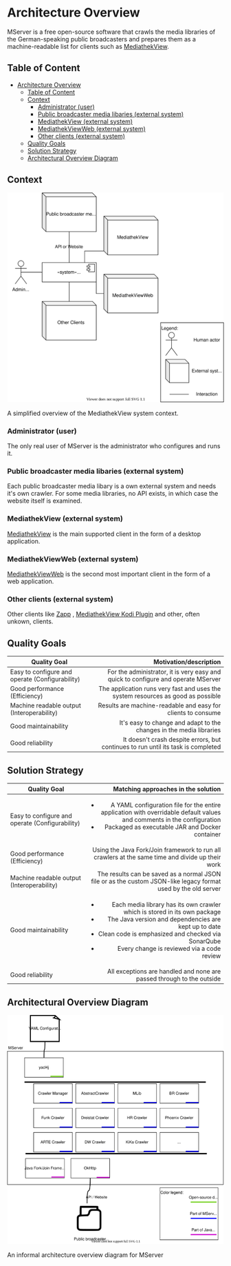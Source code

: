 # Architecture Overview

MServer is a free open-source software that crawls the media libraries of the German-speaking public broadcasters and
prepares them as a machine-readable list for clients such
as [MediathekView](https://github.com/mediathekview/MediathekView).

## Table of Content

- [Architecture Overview](#architecture-overview)
    - [Table of Content](#table-of-content)
    - [Context](#context)
        - [Administrator (user)](#administrator-user)
        - [Public broadcaster media libaries (external system)](#public-broadcaster-media-libaries-external-system)
        - [MediathekView (external system)](#mediathekview-external-system)
        - [MediathekViewWeb (external system)](#mediathekviewweb-external-system)
        - [Other clients (external system)](#other-clients-external-system)
    - [Quality Goals](#quality-goals)
    - [Solution Strategy](#solution-strategy)
    - [Architectural Overview Diagram](#architectural-overview-diagram)

## Context

![System context](docs/architecture/images/System_Context.svg "System Context")

A simplified overview of the MediathekView system context.

### Administrator (user)

The only real user of MServer is the administrator who configures and runs it.

### Public broadcaster media libaries (external system)

Each public broadcaster media libary is a own external system and needs it's own crawler. For some media libraries, no
API exists, in which case the website itself is examined.

### MediathekView (external system)

[MediathekView](https://github.com/mediathekview/MediathekView) is the main supported client in the form of a desktop
application.

### MediathekViewWeb (external system)

[MediathekViewWeb](https://github.com/mediathekview/MediathekViewWeb) is the second most important client in the form of
a web application.

### Other clients (external system)

Other clients like [Zapp](https://github.com/mediathekview/zapp)
, [MediathekView Kodi Plugin](https://github.com/mediathekview/plugin.video.mediathekview) and other, often unkown,
clients.

## Quality Goals

| Quality Goal                                    |                                                            Motivation/description |
| ----------------------------------------------- | --------------------------------------------------------------------------------: |
| Easy to configure and operate (Configurability) | For the administrator, it is very easy and quick to configure and operate MServer |
| Good performance  (Efficiency)                  |  The application runs very fast and uses the system resources as good as possible |
| Machine readable output (Interoperability)      |                      Results are machine-readable and easy for clients to consume |
| Good maintainability                            |               It's easy to change and adapt to the changes in the media libraries |
| Good reliability                                | It doesn't crash despite errors, but continues to run until its task is completed |

## Solution Strategy

| Quality Goal                                    |                                                                                                                                                                                                                                     Matching approaches in the solution |
| ----------------------------------------------- | ----------------------------------------------------------------------------------------------------------------------------------------------------------------------------------------------------------------------------------------------------------------------: |
| Easy to configure and operate (Configurability) |                                                                        <ul><li>A YAML configuration file for the entire application with overridable default values and comments in the configuration</li><li>Packaged as executable JAR and Docker container</li></ul> |
| Good performance  (Efficiency)                  |                                                                                                                                                                        Using the Java Fork/Join framework to run all crawlers at the same time and divide up their work |
| Machine readable output (Interoperability)      |                                                                                                                                                          The results can be saved as a normal JSON file or as the custom JSON-like legacy format used by the old server |
| Good maintainability                            | <ul><li>Each media library has its own crawler which is stored in its own package</li><li>The Java version and dependencies are kept up to date</li><li>Clean code is emphasized and checked via SonarQube</li><li>Every change is reviewed via a code review</li></ul> |
| Good reliability                                |                                                                                                                                                                                                   All exceptions are handled and none are passed through to the outside |

## Architectural Overview Diagram

![Architectural Overview](docs/architecture/images/Architectural_Overview.svg "Architectural Overview")

An informal architecture overview diagram for MServer